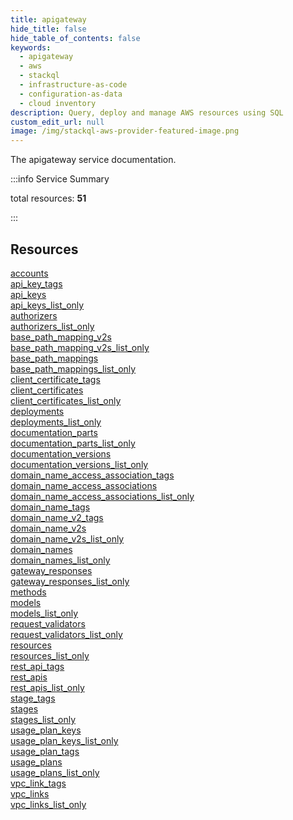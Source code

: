 ```yaml
---
title: apigateway
hide_title: false
hide_table_of_contents: false
keywords:
  - apigateway
  - aws
  - stackql
  - infrastructure-as-code
  - configuration-as-data
  - cloud inventory
description: Query, deploy and manage AWS resources using SQL
custom_edit_url: null
image: /img/stackql-aws-provider-featured-image.png
---
```


The apigateway service documentation.

:::info Service Summary

<div class="row">
<div class="providerDocColumn">
<span>total resources:&nbsp;<b>51</b></span><br />
</div>
</div>

:::

## Resources
<div class="row">
<div class="providerDocColumn">
<a href="/services/apigateway/accounts/">accounts</a><br />
<a href="/services/apigateway/api_key_tags/">api_key_tags</a><br />
<a href="/services/apigateway/api_keys/">api_keys</a><br />
<a href="/services/apigateway/api_keys_list_only/">api_keys_list_only</a><br />
<a href="/services/apigateway/authorizers/">authorizers</a><br />
<a href="/services/apigateway/authorizers_list_only/">authorizers_list_only</a><br />
<a href="/services/apigateway/base_path_mapping_v2s/">base_path_mapping_v2s</a><br />
<a href="/services/apigateway/base_path_mapping_v2s_list_only/">base_path_mapping_v2s_list_only</a><br />
<a href="/services/apigateway/base_path_mappings/">base_path_mappings</a><br />
<a href="/services/apigateway/base_path_mappings_list_only/">base_path_mappings_list_only</a><br />
<a href="/services/apigateway/client_certificate_tags/">client_certificate_tags</a><br />
<a href="/services/apigateway/client_certificates/">client_certificates</a><br />
<a href="/services/apigateway/client_certificates_list_only/">client_certificates_list_only</a><br />
<a href="/services/apigateway/deployments/">deployments</a><br />
<a href="/services/apigateway/deployments_list_only/">deployments_list_only</a><br />
<a href="/services/apigateway/documentation_parts/">documentation_parts</a><br />
<a href="/services/apigateway/documentation_parts_list_only/">documentation_parts_list_only</a><br />
<a href="/services/apigateway/documentation_versions/">documentation_versions</a><br />
<a href="/services/apigateway/documentation_versions_list_only/">documentation_versions_list_only</a><br />
<a href="/services/apigateway/domain_name_access_association_tags/">domain_name_access_association_tags</a><br />
<a href="/services/apigateway/domain_name_access_associations/">domain_name_access_associations</a><br />
<a href="/services/apigateway/domain_name_access_associations_list_only/">domain_name_access_associations_list_only</a><br />
<a href="/services/apigateway/domain_name_tags/">domain_name_tags</a><br />
<a href="/services/apigateway/domain_name_v2_tags/">domain_name_v2_tags</a><br />
<a href="/services/apigateway/domain_name_v2s/">domain_name_v2s</a><br />
<a href="/services/apigateway/domain_name_v2s_list_only/">domain_name_v2s_list_only</a>
</div>
<div class="providerDocColumn">
<a href="/services/apigateway/domain_names/">domain_names</a><br />
<a href="/services/apigateway/domain_names_list_only/">domain_names_list_only</a><br />
<a href="/services/apigateway/gateway_responses/">gateway_responses</a><br />
<a href="/services/apigateway/gateway_responses_list_only/">gateway_responses_list_only</a><br />
<a href="/services/apigateway/methods/">methods</a><br />
<a href="/services/apigateway/models/">models</a><br />
<a href="/services/apigateway/models_list_only/">models_list_only</a><br />
<a href="/services/apigateway/request_validators/">request_validators</a><br />
<a href="/services/apigateway/request_validators_list_only/">request_validators_list_only</a><br />
<a href="/services/apigateway/resources/">resources</a><br />
<a href="/services/apigateway/resources_list_only/">resources_list_only</a><br />
<a href="/services/apigateway/rest_api_tags/">rest_api_tags</a><br />
<a href="/services/apigateway/rest_apis/">rest_apis</a><br />
<a href="/services/apigateway/rest_apis_list_only/">rest_apis_list_only</a><br />
<a href="/services/apigateway/stage_tags/">stage_tags</a><br />
<a href="/services/apigateway/stages/">stages</a><br />
<a href="/services/apigateway/stages_list_only/">stages_list_only</a><br />
<a href="/services/apigateway/usage_plan_keys/">usage_plan_keys</a><br />
<a href="/services/apigateway/usage_plan_keys_list_only/">usage_plan_keys_list_only</a><br />
<a href="/services/apigateway/usage_plan_tags/">usage_plan_tags</a><br />
<a href="/services/apigateway/usage_plans/">usage_plans</a><br />
<a href="/services/apigateway/usage_plans_list_only/">usage_plans_list_only</a><br />
<a href="/services/apigateway/vpc_link_tags/">vpc_link_tags</a><br />
<a href="/services/apigateway/vpc_links/">vpc_links</a><br />
<a href="/services/apigateway/vpc_links_list_only/">vpc_links_list_only</a>
</div>
</div>